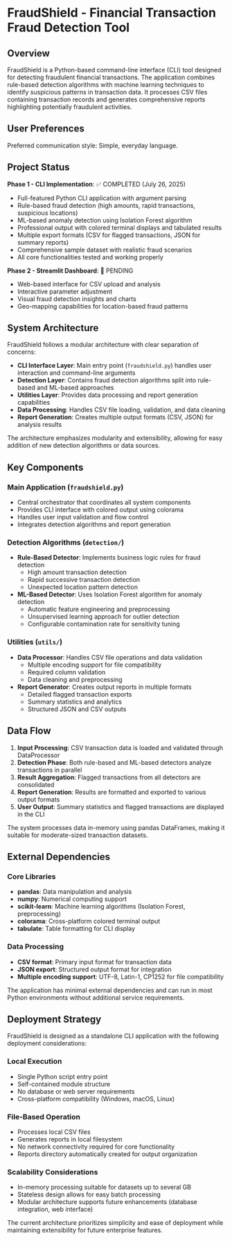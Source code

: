 # FraudShield - Financial Transaction Fraud Detection Tool

## Overview

FraudShield is a Python-based command-line interface (CLI) tool designed for detecting fraudulent financial transactions. The application combines rule-based detection algorithms with machine learning techniques to identify suspicious patterns in transaction data. It processes CSV files containing transaction records and generates comprehensive reports highlighting potentially fraudulent activities.

## User Preferences

Preferred communication style: Simple, everyday language.

## Project Status

**Phase 1 - CLI Implementation**: ✅ COMPLETED (July 26, 2025)
- Full-featured Python CLI application with argument parsing
- Rule-based fraud detection (high amounts, rapid transactions, suspicious locations)
- ML-based anomaly detection using Isolation Forest algorithm
- Professional output with colored terminal displays and tabulated results
- Multiple export formats (CSV for flagged transactions, JSON for summary reports)
- Comprehensive sample dataset with realistic fraud scenarios
- All core functionalities tested and working properly

**Phase 2 - Streamlit Dashboard**: 🔄 PENDING
- Web-based interface for CSV upload and analysis
- Interactive parameter adjustment
- Visual fraud detection insights and charts
- Geo-mapping capabilities for location-based fraud patterns

## System Architecture

FraudShield follows a modular architecture with clear separation of concerns:

- **CLI Interface Layer**: Main entry point (`fraudshield.py`) handles user interaction and command-line arguments
- **Detection Layer**: Contains fraud detection algorithms split into rule-based and ML-based approaches
- **Utilities Layer**: Provides data processing and report generation capabilities
- **Data Processing**: Handles CSV file loading, validation, and data cleaning
- **Report Generation**: Creates multiple output formats (CSV, JSON) for analysis results

The architecture emphasizes modularity and extensibility, allowing for easy addition of new detection algorithms or data sources.

## Key Components

### Main Application (`fraudshield.py`)
- Central orchestrator that coordinates all system components
- Provides CLI interface with colored output using colorama
- Handles user input validation and flow control
- Integrates detection algorithms and report generation

### Detection Algorithms (`detection/`)
- **Rule-Based Detector**: Implements business logic rules for fraud detection
  - High amount transaction detection
  - Rapid successive transaction detection
  - Unexpected location pattern detection
- **ML-Based Detector**: Uses Isolation Forest algorithm for anomaly detection
  - Automatic feature engineering and preprocessing
  - Unsupervised learning approach for outlier detection
  - Configurable contamination rate for sensitivity tuning

### Utilities (`utils/`)
- **Data Processor**: Handles CSV file operations and data validation
  - Multiple encoding support for file compatibility
  - Required column validation
  - Data cleaning and preprocessing
- **Report Generator**: Creates output reports in multiple formats
  - Detailed flagged transaction exports
  - Summary statistics and analytics
  - Structured JSON and CSV outputs

## Data Flow

1. **Input Processing**: CSV transaction data is loaded and validated through DataProcessor
2. **Detection Phase**: Both rule-based and ML-based detectors analyze transactions in parallel
3. **Result Aggregation**: Flagged transactions from all detectors are consolidated
4. **Report Generation**: Results are formatted and exported to various output formats
5. **User Output**: Summary statistics and flagged transactions are displayed in the CLI

The system processes data in-memory using pandas DataFrames, making it suitable for moderate-sized transaction datasets.

## External Dependencies

### Core Libraries
- **pandas**: Data manipulation and analysis
- **numpy**: Numerical computing support
- **scikit-learn**: Machine learning algorithms (Isolation Forest, preprocessing)
- **colorama**: Cross-platform colored terminal output
- **tabulate**: Table formatting for CLI display

### Data Processing
- **CSV format**: Primary input format for transaction data
- **JSON export**: Structured output format for integration
- **Multiple encoding support**: UTF-8, Latin-1, CP1252 for file compatibility

The application has minimal external dependencies and can run in most Python environments without additional service requirements.

## Deployment Strategy

FraudShield is designed as a standalone CLI application with the following deployment considerations:

### Local Execution
- Single Python script entry point
- Self-contained module structure
- No database or web server requirements
- Cross-platform compatibility (Windows, macOS, Linux)

### File-Based Operation
- Processes local CSV files
- Generates reports in local filesystem
- No network connectivity required for core functionality
- Reports directory automatically created for output organization

### Scalability Considerations
- In-memory processing suitable for datasets up to several GB
- Stateless design allows for easy batch processing
- Modular architecture supports future enhancements (database integration, web interface)

The current architecture prioritizes simplicity and ease of deployment while maintaining extensibility for future enterprise features.